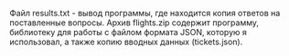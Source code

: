Файл results.txt - вывод программы, где находится копия ответов на поставленные вопросы.
Архив flights.zip содержит программу, библиотеку для работы с файлом формата JSON, которую я использовал, а также копию вводных данных (tickets.json).
